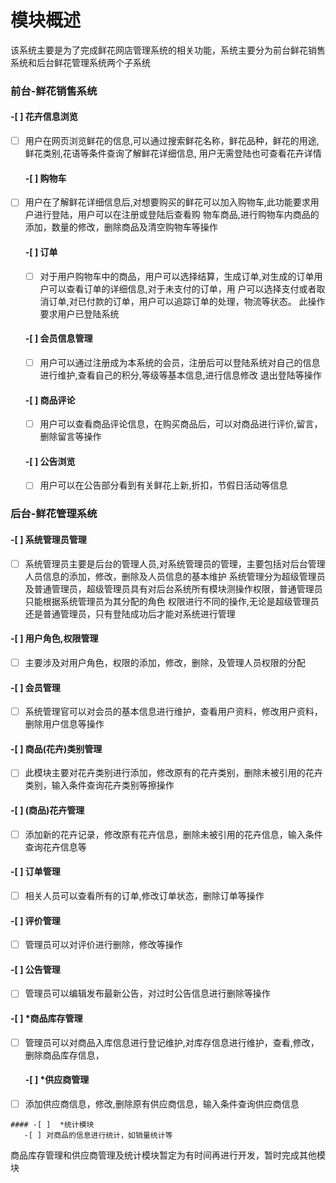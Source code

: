 # 模块概述
   该系统主要是为了完成鲜花网店管理系统的相关功能，系统主要分为前台鲜花销售系统和后台鲜花管理系统两个子系统
 
 
###  前台-鲜花销售系统
   #### -[ ] 花卉信息浏览
  -[ ] 用户在网页浏览鲜花的信息,可以通过搜索鲜花名称，鲜花品种，鲜花的用途,鲜花类别,花语等条件查询了解鲜花详细信息,
  用户无需登陆也可查看花卉详情
    
    #### -[ ] 购物车
  -[ ] 用户在了解鲜花详细信息后,对想要购买的鲜花可以加入购物车,此功能要求用户进行登陆，用户可以在注册或登陆后查看购
  物车商品,进行购物车内商品的添加，数量的修改，删除商品及清空购物车等操作
  
     #### -[ ] 订单
    -[ ] 对于用户购物车中的商品，用户可以选择结算，生成订单,对生成的订单用户可以查看订单的详细信息,对于未支付的订单，用
    户可以选择支付或者取消订单,对已付款的订单，用户可以追踪订单的处理，物流等状态。
    此操作要求用户已登陆系统
    
     #### -[ ] 会员信息管理
    -[ ] 用户可以通过注册成为本系统的会员，注册后可以登陆系统对自己的信息进行维护,查看自己的积分,等级等基本信息,进行信息修改
    退出登陆等操作
    
     #### -[ ]  商品评论
    -[ ] 用户可以查看商品评论信息，在购买商品后，可以对商品进行评价,留言，删除留言等操作
    
     #### -[ ]  公告浏览
    -[ ] 用户可以在公告部分看到有关鲜花上新,折扣，节假日活动等信息
    
      
###  后台-鲜花管理系统
   #### -[ ]  系统管理员管理
  -[ ] 系统管理员主要是后台的管理人员,对系统管理员的管理，主要包括对后台管理人员信息的添加，修改，删除及人员信息的基本维护
  系统管理分为超级管理员及普通管理员，超级管理员具有对后台系统所有模块测操作权限，普通管理员只能根据系统管理员为其分配的角色
  权限进行不同的操作,无论是超级管理员还是普通管理员，只有登陆成功后才能对系统进行管理
  
   #### -[ ]  用户角色,权限管理
  -[ ] 主要涉及对用户角色，权限的添加，修改，删除，及管理人员权限的分配
  
   #### -[ ]  会员管理
  -[ ] 系统管理官可以对会员的基本信息进行维护，查看用户资料，修改用户资料，删除用户信息等操作
    
   #### -[ ]  商品(花卉)类别管理
  -[ ] 此模块主要对花卉类别进行添加，修改原有的花卉类别，删除未被引用的花卉类别，输入条件查询花卉类别等擦操作
    
   #### -[ ]  (商品)花卉管理
  -[ ] 添加新的花卉记录，修改原有花卉信息，删除未被引用的花卉信息，输入条件查询花卉信息等
  
   #### -[ ]  订单管理
  -[ ] 相关人员可以查看所有的订单,修改订单状态，删除订单等操作
  
   #### -[ ]  评价管理
  -[ ] 管理员可以对评价进行删除，修改等操作
  
   #### -[ ]  公告管理
  -[ ] 管理员可以编辑发布最新公告，对过时公告信息进行删除等操作
  
   #### -[ ]  *商品库存管理
  -[ ] 管理员可以对商品入库信息进行登记维护,对库存信息进行维护，查看,修改，删除商品库存信息，
  
    #### -[ ]  *供应商管理
   -[ ] 添加供应商信息，修改,删除原有供应商信息，输入条件查询供应商信息
    
    #### -[ ]  *统计模块
       -[ ] 对商品的信息进行统计，如销量统计等
        
  商品库存管理和供应商管理及统计模块暂定为有时间再进行开发，暂时完成其他模块
    
    
    
  
  
    
      
      
  
  